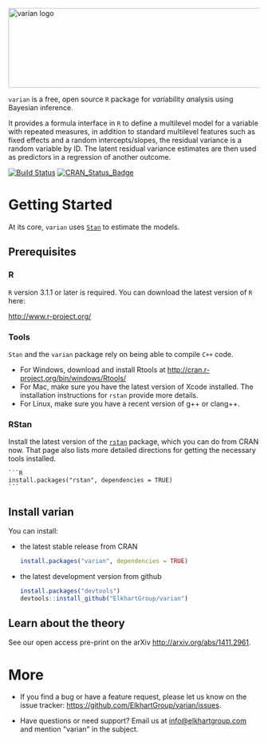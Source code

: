 <img src="http://elkhartgroup.com/images/varian_logo.png"
	 alt="varian logo"
	 style = "width: 650px; height: 160px;"/>

`varian` is a free, open source `R` package for *vari*ability
*an*alysis using Bayesian inference.

It provides a formula interface in `R` to define a multilevel model
for a variable with repeated measures, in addition to standard
multilevel features such as fixed effects and a random
intercepts/slopes, the residual variance is a random variable by
ID.  The latent residual variance estimates are then used as
predictors in a regression of another outcome.

[![Build Status](https://travis-ci.org/ElkhartGroup/varian.svg?branch=master)](https://travis-ci.org/ElkhartGroup/varian)
[![CRAN_Status_Badge](http://www.r-pkg.org/badges/version/varian)](http://cran.r-project.org/package=varian)

# Getting Started

At its core, `varian` uses [`Stan`](http://mc-stan.org) to estimate the
models.

## Prerequisites

### R

`R` version 3.1.1 or later is required.  You can download the latest
version of `R` here:

<http://www.r-project.org/>

### Tools

`Stan` and the `varian` package rely on being able to compile `C++`
code.

* For Windows, download and install Rtools at
  <http://cran.r-project.org/bin/windows/Rtools/>
* For Mac, make sure you have the latest version of Xcode installed.
  The installation instructions for `rstan` provide more details.
* For Linux, make sure you have a recent version of g++ or clang++.

### RStan

Install the latest version of the
[`rstan`](https://github.com/stan-dev/rstan/wiki/RStan-Getting-Started)
package, which you can do from CRAN now.  That page also lists more
detailed directions for getting the necessary tools installed.

    ```R
	install.packages("rstan", dependencies = TRUE)
	```

## Install varian

You can install:

* the latest stable release from CRAN

    ```R
	install.packages("varian", dependencies = TRUE)
	```

* the latest development version from github

    ```R
	install.packages("devtools")
	devtools::install_github("ElkhartGroup/varian")
	```

## Learn about the theory

See our open access pre-print on the arXiv <http://arxiv.org/abs/1411.2961>.


# More

* If you find a bug or have a feature request, please let us know on
  the issue tracker: <https://github.com/ElkhartGroup/varian/issues>.

* Have questions or need support?  Email us at info@elkhartgroup.com
  and mention "varian" in the subject.
